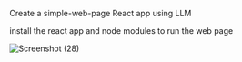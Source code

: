 Create a simple-web-page React app using LLM

install the react app and node modules to run the web page

![Screenshot (28)](https://github.com/user-attachments/assets/3f96aec8-bf81-48b5-beb8-822cc21fa8c0)

